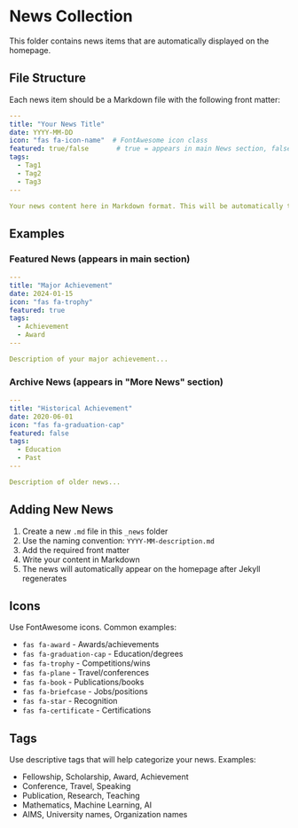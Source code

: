 # News Collection

This folder contains news items that are automatically displayed on the homepage.

## File Structure

Each news item should be a Markdown file with the following front matter:

```yaml
---
title: "Your News Title"
date: YYYY-MM-DD
icon: "fas fa-icon-name"  # FontAwesome icon class
featured: true/false       # true = appears in main News section, false = appears in Archive
tags:
  - Tag1
  - Tag2
  - Tag3
---

Your news content here in Markdown format. This will be automatically truncated for display.
```

## Examples

### Featured News (appears in main section)
```yaml
---
title: "Major Achievement"
date: 2024-01-15
icon: "fas fa-trophy"
featured: true
tags:
  - Achievement
  - Award
---

Description of your major achievement...
```

### Archive News (appears in "More News" section)
```yaml
---
title: "Historical Achievement"
date: 2020-06-01
icon: "fas fa-graduation-cap"
featured: false
tags:
  - Education
  - Past
---

Description of older news...
```

## Adding New News

1. Create a new `.md` file in this `_news` folder
2. Use the naming convention: `YYYY-MM-description.md`
3. Add the required front matter
4. Write your content in Markdown
5. The news will automatically appear on the homepage after Jekyll regenerates

## Icons

Use FontAwesome icons. Common examples:
- `fas fa-award` - Awards/achievements
- `fas fa-graduation-cap` - Education/degrees
- `fas fa-trophy` - Competitions/wins
- `fas fa-plane` - Travel/conferences
- `fas fa-book` - Publications/books
- `fas fa-briefcase` - Jobs/positions
- `fas fa-star` - Recognition
- `fas fa-certificate` - Certifications

## Tags

Use descriptive tags that will help categorize your news. Examples:
- Fellowship, Scholarship, Award, Achievement
- Conference, Travel, Speaking
- Publication, Research, Teaching
- Mathematics, Machine Learning, AI
- AIMS, University names, Organization names